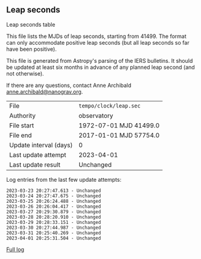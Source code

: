 
## Leap seconds

Leap seconds table

This file lists the MJDs of leap seconds, starting from 41499.
The format can only accommodate positive leap seconds (but all
leap seconds so far have been positive).

This file is generated from Astropy's parsing of the IERS
bulletins. It should be updated at least six months in advance
of any planned leap second (and not otherwise).

If there are any questions, contact Anne Archibald
<anne.archibald@nanograv.org>.

|     |     |
|:--- |:--- |
| File | `tempo/clock/leap.sec` |
| Authority | observatory |
| File start | 1972-07-01 MJD 41499.0 |
| File end | 2017-01-01 MJD 57754.0 |
| Update interval (days) | 0 |
| Last update attempt | 2023-04-01 |
| Last update result | Unchanged |

Log entries from the last few update attempts:
```
2023-03-23 20:27:47.613 - Unchanged
2023-03-24 20:27:47.675 - Unchanged
2023-03-25 20:26:24.488 - Unchanged
2023-03-26 20:26:04.417 - Unchanged
2023-03-27 20:29:30.879 - Unchanged
2023-03-28 20:28:20.910 - Unchanged
2023-03-29 20:28:33.151 - Unchanged
2023-03-30 20:27:44.987 - Unchanged
2023-03-31 20:25:40.269 - Unchanged
2023-04-01 20:25:31.504 - Unchanged
```
[Full log](https://raw.githubusercontent.com/ipta/pulsar-clock-corrections/main/log/tempo/clock/leap.sec.log)
